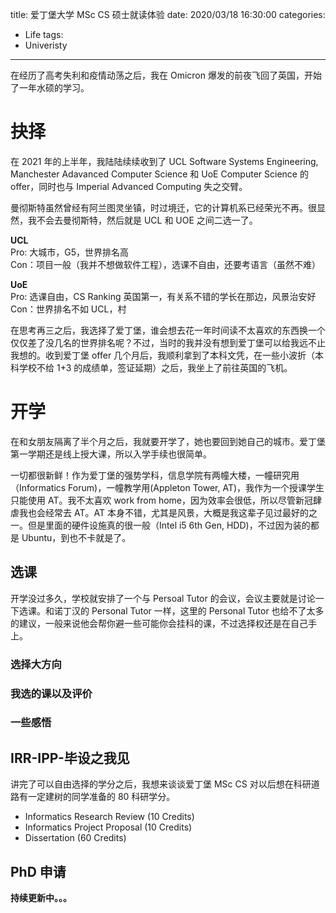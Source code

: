 title: 爱丁堡大学 MSc CS 硕士就读体验
date: 2020/03/18 16:30:00
categories:
- Life
tags:
- Univeristy
---

在经历了高考失利和疫情动荡之后，我在 Omicron 爆发的前夜飞回了英国，开始了一年水硕的学习。

<!-- more -->

# 抉择

在 2021 年的上半年，我陆陆续续收到了 UCL Software Systems Engineering, Manchester Adavanced Computer Science 和 UoE Computer Science 的 offer，同时也与 Imperial Advanced Computing 失之交臂。

曼彻斯特虽然曾经有阿兰图灵坐镇，时过境迁，它的计算机系已经荣光不再。很显然，我不会去曼彻斯特，然后就是 UCL 和 UOE 之间二选一了。

**UCL** \
Pro: 大城市，G5，世界排名高 \
Con：项目一般（我并不想做软件工程），选课不自由，还要考语言（虽然不难）
 
**UoE** \
Pro: 选课自由，CS Ranking 英国第一，有关系不错的学长在那边，风景治安好 \
Con：世界排名不如 UCL，村

在思考再三之后，我选择了爱丁堡，谁会想去花一年时间读不太喜欢的东西换一个仅仅差了没几名的世界排名呢？不过，当时的我并没有想到爱丁堡可以给我远不止我想的。收到爱丁堡 offer 几个月后，我顺利拿到了本科文凭，在一些小波折（本科学校不给 1+3 的成绩单，签证延期）之后，我坐上了前往英国的飞机。

# 开学

在和女朋友隔离了半个月之后，我就要开学了，她也要回到她自己的城市。爱丁堡第一学期还是线上授大课，所以入学手续也很简单。

一切都很新鲜！作为爱丁堡的强势学科，信息学院有两幢大楼，一幢研究用（Informatics Forum)，一幢教学用(Appleton Tower, AT)，我作为一个授课学生只能使用 AT。我不太喜欢 work from home，因为效率会很低，所以尽管新冠肆虐我也会经常去 AT。AT 本身不错，尤其是风景，大概是我这辈子见过最好的之一。但是里面的硬件设施真的很一般（Intel i5 6th Gen, HDD)，不过因为装的都是 Ubuntu，到也不卡就是了。

## 选课

开学没过多久，学校就安排了一个与 Persoal Tutor 的会议，会议主要就是讨论一下选课。和诺丁汉的 Personal Tutor 一样，这里的 Personal Tutor 也给不了太多的建议，一般来说他会帮你避一些可能你会挂科的课，不过选择权还是在自己手上。

### 选择大方向

### 我选的课以及评价

### 一些感悟

## IRR-IPP-毕设之我见

讲完了可以自由选择的学分之后，我想来谈谈爱丁堡 MSc CS 对以后想在科研道路有一定建树的同学准备的 80 科研学分。

- Informatics Research Review (10 Credits)
- Informatics Project Proposal (10 Credits)
- Dissertation (60 Credits)

## PhD 申请

**持续更新中。。。**
